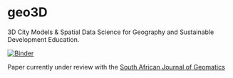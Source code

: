 # geo3D
3D City Models &amp; Spatial Data Science for Geography and Sustainable Development Education.

[![Binder](https://mybinder.org/badge_logo.svg)](https://mybinder.org/v2/gh/AdrianKriger/geo3D/tree/main/HEAD)

Paper currently under review with the [South African Journal of Geomatics](http://www.sajg.org.za/index.php/sajg/issue/archive)
